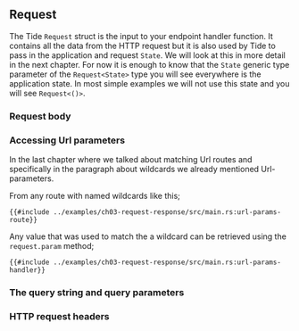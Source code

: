 ## Request
The Tide `Request` struct is the input to your endpoint handler function. It contains all the data from the HTTP request but it is also used by Tide to pass in the application and request `State`. We will look at this in more detail in the next chapter. For now it is enough to know that the `State` generic type parameter of the `Request<State>` type you will see everywhere is the application state. In most simple examples we will not use this state and you will see `Request<()>`.

### Request body

### Accessing Url parameters
In the last chapter where we talked about matching Url routes and specifically in the paragraph about wildcards we already mentioned Url-parameters.

From any route with named wildcards like this;

```rust,ignore
{{#include ../examples/ch03-request-response/src/main.rs:url-params-route}}
```

Any value that was used to match the a wildcard can be retrieved using the `request.param` method;

```rust,ignore
{{#include ../examples/ch03-request-response/src/main.rs:url-params-handler}}
```

### The query string and query parameters

### HTTP request headers